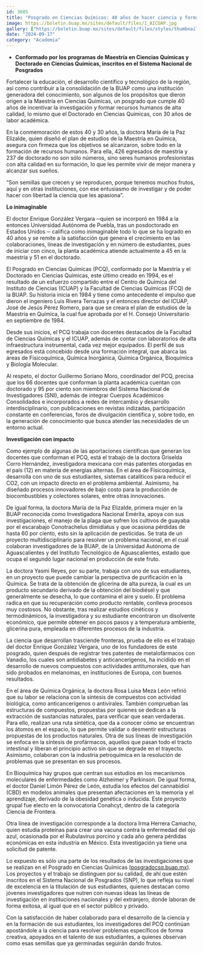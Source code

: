 ```yaml
---
id: 3605
title: "Posgrado en Ciencias Químicas: 40 años de hacer ciencia y formar investigadores"
image: https://boletin.buap.mx/sites/default/files/1_AICUAP.jpg
gallery: ["https://boletin.buap.mx/sites/default/files/styles/thumbnails_noticias/public/1%20A%20ICUAP_0.jpg", "https://boletin.buap.mx/sites/default/files/styles/thumbnails_noticias/public/2%20B%20ICUAP%20%281%29.JPG"]
date: "2024-09-17"
category: "Academia"
---
```

- **Conformado por los programas de Maestría en Ciencias Químicas y Doctorado en Ciencias Químicas, inscritos en el Sistema Nacional de Posgrados**

Fortalecer la educación, el desarrollo científico y tecnológico de la región, así como contribuir a la consolidación de la BUAP como una institución generadora del conocimiento, son algunos de los propósitos que dieron origen a la Maestría en Ciencias Químicas, un posgrado que cumple 40 años de incentivar la investigación y formar recursos humanos de alta calidad, lo mismo que el Doctorado en Ciencias Químicas, con 30 años de labor académica.

En la conmemoración de estos 40 y 30 años, la doctora María de la Paz Elizalde, quien diseñó el plan de estudios de la Maestría en Química, asegura con firmeza que los objetivos se alcanzaron, sobre todo en la formación de recursos humanos. Para ella, 426 egresados de maestría y 237 de doctorado no son sólo números, sino seres humanos profesionistas con alta calidad en su formación, lo que les permite vivir de mejor manera y alcanzar sus sueños.

“Son semillas que crecen y se reproducen, porque tenemos muchos frutos, aquí y en otras instituciones, con ese entusiasmo de investigar y de poder hacer con libertad la ciencia que les apasiona”.

**Lo inimaginable**

El doctor Enrique González Vergara ─quien se incorporó en 1984 a la entonces Universidad Autónoma de Puebla, tras un posdoctorado en Estados Unidos ─ califica como inimaginable todo lo que se ha logrado en 40 años y se remite a la satisfacción que genera el crecimiento en las colaboraciones, líneas de investigación y en número de estudiantes, pues de iniciar con cinco, la planta académica atiende actualmente a 45 en la maestría y 51 en el doctorado.

El Posgrado en Ciencias Químicas (PCQ), conformado por la Maestría y el Doctorado en Ciencias Químicas, este último creado en 1994, es el resultado de un esfuerzo compartido entre el Centro de Química del Instituto de Ciencias (ICUAP) y la Facultad de Ciencias Químicas (FCQ) de la BUAP. Su historia inicia en 1984 y tiene como antecedente el impulso que dieron el ingeniero Luis Rivera Terrazas y el entonces director del ICUAP, José de Jesús Pérez Romero, para que se creara el plan de estudios de la Maestría en Química, la cual fue aprobada por el H. Consejo Universitario en septiembre de 1984.

Desde sus inicios, el PCQ trabaja con docentes destacados de la Facultad de Ciencias Químicas y el ICUAP, además de contar con laboratorios de alta infraestructura instrumental, cada vez mejor equipados. El perfil de sus egresados está concebido desde una formación integral, que abarca las áreas de Fisicoquímica, Química Inorgánica, Química Orgánica, Bioquímica y Biología Molecular.

Al respeto, el doctor Guillermo Soriano Moro, coordinador del PCQ, precisa que los 66 docentes que conforman la planta académica cuentan con doctorado y 95 por ciento son miembros del Sistema Nacional de Investigadores (SNI), además de integrar Cuerpos Académicos Consolidados e incorporados a redes de intercambio y desarrollo interdisciplinario, con publicaciones en revistas indizadas, participación constante en conferencias, foros de divulgación científica y, sobre todo, en la generación de conocimiento que busca atender las necesidades de un entorno actual.

**Investigación con impacto**

Como ejemplo de algunas de las aportaciones científicas que generan los docentes que conforman el PCQ, está el trabajo de la doctora Griselda Corro Hernández, investigadora mexicana con más patentes otorgadas en el país (12) en materia de energías alternas. En el área de Fisicoquímica, desarrolla con uno de sus estudiantes, sistemas catalíticos para reducir el CO2, con un impacto directo en el problema ambiental. Asimismo, ha diseñado procesos innovadores de bajo costo para la producción de biocombustibles y colectores solares, entre otras innovaciones.

De igual forma, la doctora María de la Paz Elizalde, primera mujer en la BUAP reconocida como Investigadora Nacional Emérita, apoya con sus investigaciones, el manejo de la plaga que sufren los cultivos de guayaba por el escarabajo Conotrachelus dimidiatus y que ocasiona pérdidas de hasta 60 por ciento, esto sin la aplicación de pesticidas. Se trata de un proyecto multidisciplinario para resolver un problema nacional, en el cual colaboran investigadores de la BUAP, de la Universidad Autónoma de Aguascalientes y del Instituto Tecnológico de Aguascalientes, estado que ocupa el segundo lugar nacional en producción de este fruto.

La doctora Yasmi Reyes, por su parte, trabaja con uno de sus estudiantes, en un proyecto que puede cambiar la perspectiva de purificación en la Química. Se trata de la obtención de glicerina de alta pureza, la cual es un producto secundario derivado de la obtención del biodiésel y que generalmente se desecha, lo que contamina el aire y suelo. El problema radica en que su recuperación como producto rentable, conlleva procesos muy costosos. No obstante, tras realizar estudios cinéticos y termodinámicos, la investigadora y su estudiante encontraron un disolvente económico, que permite obtener en pocos pasos y a temperatura ambiente, glicerina pura, empleada en diferentes procesos de la industria.

La ciencia que desarrollan trasciende fronteras, prueba de ello es el trabajo del doctor Enrique González Vergara, uno de los fundadores de este posgrado, quien después de registrar tres patentes de metalofármacos con Vanadio, los cuales son antidiabetes y anticancerígenos, ha incidido en el desarrollo de nuevos compuestos con actividades antitumorales, que han sido probados en melanomas, en instituciones de Europa, con buenos resultados.

En el área de Química Orgánica, la doctora Rosa Luisa Meza León refirió que su labor se relaciona con la síntesis de compuestos con actividad biológica, como anticancerígenos o antivirales. También comprueban las estructuras de compuestos, propuestas por quienes se dedican a la extracción de sustancias naturales, para verificar que sean verdaderas. Para ello, realizan una ruta sintética, que da a conocer cómo se encuentran los átomos en el espacio, lo que permite validar o desmentir estructuras propuestas de los productos naturales. Otra de sus líneas de investigación se enfoca en la síntesis de profármacos, aquellos que pasan todo el tracto intestinal y liberan el principio activo sin que se degrade en el trayecto. Asimismo, colaboran con la industria petroquímica en la resolución de problemas que se presentan en sus procesos.

En Bioquímica hay grupos que centran sus estudios en los mecanismos moleculares de enfermedades como Alzheimer y Parkinson. De igual forma, el doctor Daniel Limón Pérez de León, estudia los efectos del cannabidiol (CBD) en modelos animales que presentan afectaciones en la memoria y el aprendizaje, derivado de la obesidad genética o inducida. Este proyecto grupal fue electo en la convocatoria Conahcyt, dentro de la categoría Ciencia de Frontera.

Otra línea de investigación corresponde a la doctora Irma Herrera Camacho, quien estudia proteínas para crear una vacuna contra la enfermedad del ojo azul, ocasionada por el Rubulavirus porcino y cada año genera pérdidas económicas en esta industria en México. Esta investigación ya tiene una solicitud de patente.

Lo expuesto es sólo una parte de los resultados de las investigaciones que se realizan en el Posgrado en Ciencias Químicas ([posgradocsq.buap.mx](posgradocsq.buap.mx)). Los proyectos y el trabajo se distinguen por su calidad, de ahí que estén inscritos en el Sistema Nacional de Posgrados (SNP), lo que refleja su nivel de excelencia en la titulación de sus estudiantes, quienes destacan como jóvenes investigadores que nutren con nuevas ideas las líneas de investigación en instituciones nacionales y del extranjero, donde laboran de forma exitosa, al igual que en el sector público y privado.

Con la satisfacción de haber colaborado para el desarrollo de la ciencia y en la formación de sus estudiantes, los investigadores del PCQ continúan apostándole a la ciencia para resolver problemas específicos de forma creativa, apoyados en el talento de sus estudiantes, a quienes observan como esas semillas que ya germinadas seguirán dando frutos.